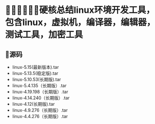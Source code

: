 # 🤸‍♀️🤾‍♀️🤸‍♂️硬核总结linux环境开发工具，包含linux，虚拟机，编译器，编辑器，测试工具，加密工具

## 🚩源码

- linux-5.15(最新版本).tar
- linux-5.13.5(稳定版).tar
- linux-5.10.53(长期版).tar
- linux-5.4.135（长期版）.tar
- linux-4.19.198（长期版）.tar
- linux-4.14.240（长期版）.tar
- linux-4.12(长期版).tar
- linux-4.9.276（长期版）.tar
- linux-4.4.276（长期版）.tar

